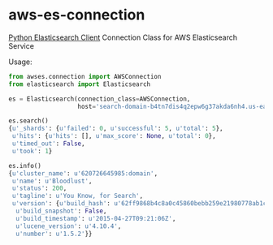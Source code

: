 # aws-es-connection
[Python Elasticsearch Client](https://github.com/elastic/elasticsearch-py) Connection Class for AWS Elasticsearch Service

Usage:
``` python
from awses.connection import AWSConnection
from elasticsearch import Elasticsearch

es = Elasticsearch(connection_class=AWSConnection,
                   host='search-domain-b4tn7dis4q2epw6g37akda6nh4.us-east-1.es.amazonaws.com')

es.search()
{u'_shards': {u'failed': 0, u'successful': 5, u'total': 5},
 u'hits': {u'hits': [], u'max_score': None, u'total': 0},
 u'timed_out': False,
 u'took': 1}

es.info()
{u'cluster_name': u'620726645985:domain',
 u'name': u'Bloodlust',
 u'status': 200,
 u'tagline': u'You Know, for Search',
 u'version': {u'build_hash': u'62ff9868b4c8a0c45860bebb259e21980778ab1c',
  u'build_snapshot': False,
  u'build_timestamp': u'2015-04-27T09:21:06Z',
  u'lucene_version': u'4.10.4',
  u'number': u'1.5.2'}}
  ```
